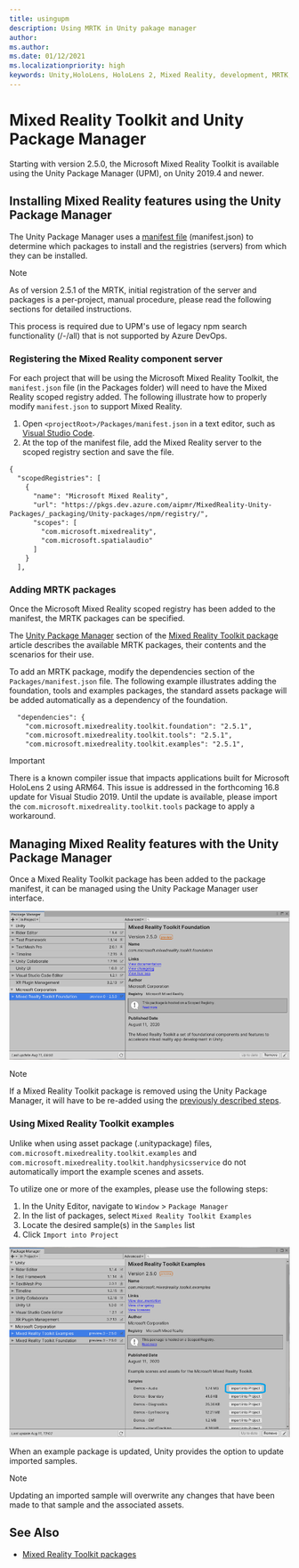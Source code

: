 ```yaml
---
title: usingupm
description: Using MRTK in Unity pakage manager
author: 
ms.author: 
ms.date: 01/12/2021
ms.localizationpriority: high
keywords: Unity,HoloLens, HoloLens 2, Mixed Reality, development, MRTK,
---
```


# Mixed Reality Toolkit and Unity Package Manager

Starting with version 2.5.0, the Microsoft Mixed Reality Toolkit is available using the Unity Package Manager (UPM), on Unity 2019.4 and newer.

## Installing Mixed Reality features using the Unity Package Manager

The Unity Package Manager uses a [manifest file](https://docs.unity3d.com/Manual/upm-manifestPkg.html) (manifest.json) to determine which packages to install and the registries (servers) from which they can be installed.

> [!Note]
> As of version 2.5.1 of the MRTK, initial registration of the server and packages is a per-project, manual procedure, please read the following sections for detailed instructions.
>
> This process is required due to UPM's use of legacy npm search functionality (/-/all) that is not supported by Azure DevOps.

### Registering the Mixed Reality component server

For each project that will be using the Microsoft Mixed Reality Toolkit, the `manifest.json` file (in the Packages folder) will need to have the Mixed Reality scoped registry added. The following illustrate how to properly modify `manifest.json` to support Mixed Reality.

1. Open `<projectRoot>/Packages/manifest.json` in a text editor, such as [Visual Studio Code](https://code.visualstudio.com/).
1. At the top of the manifest file, add the Mixed Reality server to the scoped registry section and save the file.

```
{
  "scopedRegistries": [
    {
      "name": "Microsoft Mixed Reality",
      "url": "https://pkgs.dev.azure.com/aipmr/MixedReality-Unity-Packages/_packaging/Unity-packages/npm/registry/",
      "scopes": [
        "com.microsoft.mixedreality",
        "com.microsoft.spatialaudio"
      ]
    }
  ],
```

### Adding MRTK packages

Once the Microsoft Mixed Reality scoped registry has been added to the manifest, the MRTK packages can be specified.

The [Unity Package Manager](../packages-releases/MRTK_Packages.md#unity-package-manager) section of the [Mixed Reality Toolkit package](../packages-releases/MRTK_Packages.md) article describes the available MRTK packages, their contents and the scenarios for their use.

To add an MRTK package, modify the dependencies section of the `Packages/manifest.json` file. The following example illustrates adding the foundation, tools and examples packages, the standard assets package will be added automatically as a dependency of the foundation.

```
  "dependencies": {
    "com.microsoft.mixedreality.toolkit.foundation": "2.5.1",
    "com.microsoft.mixedreality.toolkit.tools": "2.5.1",
    "com.microsoft.mixedreality.toolkit.examples": "2.5.1",
```

> [!IMPORTANT]
> There is a known compiler issue that impacts applications built for Microsoft HoloLens 2 using
> ARM64. This issue is addressed in the forthcoming 16.8 update for Visual Studio 2019. Until the
> update is available, please import the `com.microsoft.mixedreality.toolkit.tools` package to apply
> a workaround.

## Managing Mixed Reality features with the Unity Package Manager

Once a Mixed Reality Toolkit package has been added to the package manifest, it can be managed using the Unity Package Manager user interface.

![MRTK Foundation UPM Package](../features/Images/Packaging/MRTK_FoundationUPM.png)

> [!Note]
> If a Mixed Reality Toolkit package is removed using the Unity Package Manager, it will have to be re-added using the [previously described steps](#adding-mrtk-packages).

### Using Mixed Reality Toolkit examples

Unlike when using asset package (.unitypackage) files, `com.microsoft.mixedreality.toolkit.examples` and `com.microsoft.mixedreality.toolkit.handphysicsservice` do not automatically import the example scenes and assets.

To utilize one or more of the examples, please use the following steps:

1. In the Unity Editor, navigate to `Window` > `Package Manager`
1. In the list of packages, select `Mixed Reality Toolkit Examples`
1. Locate the desired sample(s) in the `Samples` list
1. Click `Import into Project`

![Importing samples](../features/Images/Packaging/MRTK_ExamplesUpm.png)

When an example package is updated, Unity provides the option to update imported samples.

> [!Note]
> Updating an imported sample will overwrite any changes that have been made to that sample and the associated assets.

## See Also

- [Mixed Reality Toolkit packages](../packages-releases/MRTK_Packages.md)
